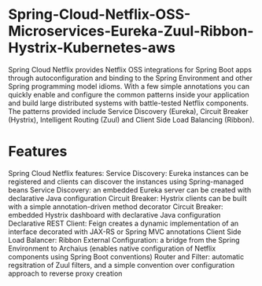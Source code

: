 # Spring-Cloud-Netflix-OSS-Microservices-Eureka-Zuul-Ribbon-Hystrix-Kubernetes-aws
Spring Cloud Netflix provides Netflix OSS integrations for Spring Boot apps through autoconfiguration and binding to the Spring Environment and other Spring programming model idioms. With a few simple annotations you can quickly enable and configure the common patterns inside your application and build large distributed systems with battle-tested Netflix components. The patterns provided include Service Discovery (Eureka), Circuit Breaker (Hystrix), Intelligent Routing (Zuul) and Client Side Load Balancing (Ribbon).


# Features
Spring Cloud Netflix features:
    Service Discovery: Eureka instances can be registered and clients can discover the instances using Spring-managed beans
    Service Discovery: an embedded Eureka server can be created with declarative Java configuration
    Circuit Breaker: Hystrix clients can be built with a simple annotation-driven method decorator
    Circuit Breaker: embedded Hystrix dashboard with declarative Java configuration
    Declarative REST Client: Feign creates a dynamic implementation of an interface decorated with JAX-RS or Spring MVC annotations
    Client Side Load Balancer: Ribbon
    External Configuration: a bridge from the Spring Environment to Archaius (enables native configuration of Netflix components using Spring Boot conventions)
    Router and Filter: automatic regsitration of Zuul filters, and a simple convention over configuration approach to reverse proxy creation

